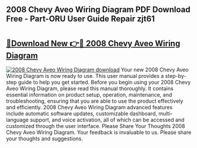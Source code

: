 ## 2008 Chevy Aveo Wiring Diagram PDF Download Free - Part-ORU User Guide Repair zjt61

# <h2><a href="http://dfm6jz.blite.top/?on=2008+Chevy+Aveo+Wiring+Diagram">🔗Download New 👉🔴 2008 Chevy Aveo Wiring Diagram</a></h2>

[![2008 Chevy Aveo Wiring Diagram download](https://i.imgur.com/lujVjoI.png)](http://dfm6jz.blite.top/?on=2008+Chevy+Aveo+Wiring+Diagram)
Your new 2008 Chevy Aveo Wiring Diagram is now ready to use. This user manual provides a step-by-step guide to help you get started. Before you begin using your 2008 Chevy Aveo Wiring Diagram, please read this manual thoroughly. It contains essential information on product setup, operation, maintenance, and troubleshooting, ensuring that you are able to use the product effectively and efficiently. 2008 Chevy Aveo Wiring Diagram advanced features include automatic software updates, customizable dashboard, multi-language support, and voice activation, all of which can be accessed and customized through the user interface. Please Share Your Thoughts 2008 Chevy Aveo Wiring Diagram. Your feedback is invaluable to us. Please share your thoughts and suggestions.
